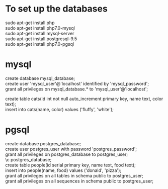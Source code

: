 # To set up the databases

sudo apt-get install php  
sudo apt-get install php7.0-mysql  
sudo apt-get install mysql-server  
sudo apt-get install postgresql-9.5  
sudo apt-get install php7.0-pgsql  

# mysql  
  
create database mysql_database;  
create user 'mysql_user'@'localhost' identified by 'mysql_password';  
grant all privileges on mysql_database.* to 'mysql_user'@'localhost';  

create table cats(id int not null auto_increment primary key, name text, color text);  
insert into cats(name, color) values ('fluffy', 'white');  
  
# pgsql

create database postgres_database;  
create user postgres_user with password 'postgres_password';  
grant all privileges on postgres_database to postgres_user;  
\c postgres_database;  
create table people(id serial primary key, name text, food text);  
insert into people(name, food) values ('donald', 'pizza');  
grant all privileges on all tables in schema public to postgres_user;  
grant all privileges on all sequences in schema public to postgres_user;  

